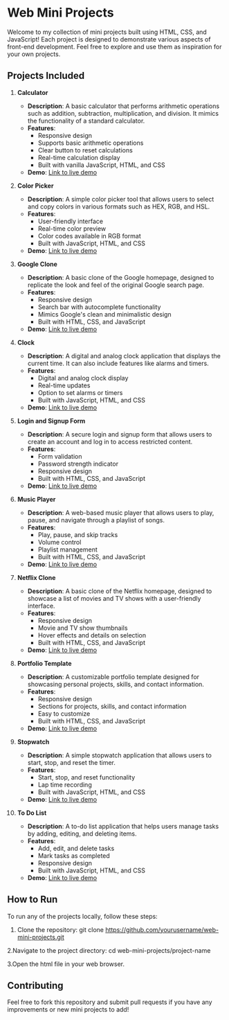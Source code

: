 # Web Mini Projects

Welcome to my collection of mini projects built using HTML, CSS, and JavaScript! Each project is designed to demonstrate various aspects of front-end development. Feel free to explore and use them as inspiration for your own projects.

## Projects Included

1. **Calculator**
   - **Description**: A basic calculator that performs arithmetic operations such as addition, subtraction, multiplication, and division. It mimics the functionality of a standard calculator.
   - **Features**:
     - Responsive design
     - Supports basic arithmetic operations
     - Clear button to reset calculations
     - Real-time calculation display
     - Built with vanilla JavaScript, HTML, and CSS
   - **Demo**: [Link to live demo]()

2. **Color Picker**
   - **Description**: A simple color picker tool that allows users to select and copy colors in various formats such as HEX, RGB, and HSL.
   - **Features**:
     - User-friendly interface
     - Real-time color preview
     - Color codes available in  RGB format
     - Built with JavaScript, HTML, and CSS
   - **Demo**: [Link to live demo]()

3. **Google Clone**
   - **Description**: A basic clone of the Google homepage, designed to replicate the look and feel of the original Google search page.
   - **Features**:
     - Responsive design
     - Search bar with autocomplete functionality
     - Mimics Google's clean and minimalistic design
     - Built with HTML, CSS, and JavaScript
   - **Demo**: [Link to live demo]()

4. **Clock**
   - **Description**: A digital and analog clock application that displays the current time. It can also include features like alarms and timers.
   - **Features**:
     - Digital and analog clock display
     - Real-time updates
     - Option to set alarms or timers
     - Built with JavaScript, HTML, and CSS
   - **Demo**: [Link to live demo]()

5. **Login and Signup Form**
   - **Description**: A secure login and signup form that allows users to create an account and log in to access restricted content.
   - **Features**:
     - Form validation
     - Password strength indicator
     - Responsive design
     - Built with HTML, CSS, and JavaScript
   - **Demo**: [Link to live demo]()

6. **Music Player**
   - **Description**: A web-based music player that allows users to play, pause, and navigate through a playlist of songs.
   - **Features**:
     - Play, pause, and skip tracks
     - Volume control
     - Playlist management
     - Built with HTML, CSS, and JavaScript
   - **Demo**: [Link to live demo]()

7. **Netflix Clone**
   - **Description**: A basic clone of the Netflix homepage, designed to showcase a list of movies and TV shows with a user-friendly interface.
   - **Features**:
     - Responsive design
     - Movie and TV show thumbnails
     - Hover effects and details on selection
     - Built with HTML, CSS, and JavaScript
   - **Demo**: [Link to live demo]()

8. **Portfolio Template**
   - **Description**: A customizable portfolio template designed for showcasing personal projects, skills, and contact information.
   - **Features**:
     - Responsive design
     - Sections for projects, skills, and contact information
     - Easy to customize
     - Built with HTML, CSS, and JavaScript
   - **Demo**: [Link to live demo]()

9. **Stopwatch**
   - **Description**: A simple stopwatch application that allows users to start, stop, and reset the timer.
   - **Features**:
     - Start, stop, and reset functionality
     - Lap time recording
     - Built with JavaScript, HTML, and CSS
   - **Demo**: [Link to live demo]()

10. **To Do List**
    - **Description**: A to-do list application that helps users manage tasks by adding, editing, and deleting items.
    - **Features**:
      - Add, edit, and delete tasks
      - Mark tasks as completed
      - Responsive design
      - Built with JavaScript, HTML, and CSS
    - **Demo**: [Link to live demo]()

## How to Run

To run any of the projects locally, follow these steps:
1. Clone the repository:
   git clone https://github.com/yourusername/web-mini-projects.git

2.Navigate to the project directory:
    cd web-mini-projects/project-name
    
3.Open the html file in your web browser.


## Contributing
Feel free to fork this repository and submit pull requests if you have any improvements or new mini projects to add!
